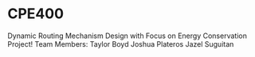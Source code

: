 # CPE400
Dynamic Routing Mechanism Design with Focus on Energy Conservation Project!
Team Members:
	Taylor Boyd
	Joshua Plateros
	Jazel Suguitan
